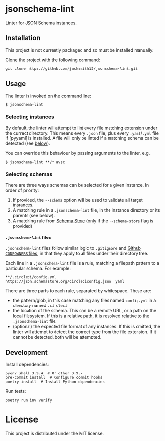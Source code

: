 # jsonschema-lint

Linter for JSON Schema instances.

## Installation

This project is not currently packaged and so must be installed manually.

Clone the project with the following command:
```
git clone https://github.com/jacksmith15/jsonschema-lint.git
```

## Usage

The linter is invoked on the command line:

```
$ jsonschema-lint
```

### Selecting instances

By default, the linter will attempt to lint every file matching extension under the currect directory. This means every `.json` file, plus every `.yaml`/`.yml` file if [pyyaml] is installed. A file will only be linted if a matching schema can be detected (see [below](#-selecting-schemas)).

You can override this behaviour by passing arguments to the linter, e.g.

```
$ jsonschema-lint **/*.avsc
```

### Selecting schemas

There are three ways schemas can be selected for a given instance. In order of priority:

1. If provided, the `--schema` option will be used to validate all target instances.
1. A matching rule in a `.jsonschema-lint` file, in the instance directory or its parents (see below).
1. A matching rule from [Schema Store](https://www.schemastore.org/json/) (only if the `--schema-store` flag is provided)


#### `.jsonschema-lint` files

`.jsonschema-lint` files follow similar logic to `.gitignore` and [Github `CODEOWNERS` files](https://docs.github.com/en/repositories/managing-your-repositorys-settings-and-features/customizing-your-repository/about-code-owners), in that they apply to all files under their directory tree.

Each line in a `.jsonschema-lint` file is a rule, matching a filepath pattern to a particular schema. For example:

```
**/.circleci/config.yml  https://json.schemastore.org/circleciconfig.json  yaml
```

There are three parts to each rule, separated by whitespace. These are:

- the pattern/glob, in this case matching any files named `config.yml` in a directory named `.circleci`
- the location of the schema. This can be a remote URL, or a path on the local filesystem. If this is a relative path, it is resolved relative to the `.jsonschema-lint` file.
- (optional) the expected file format of any instances. If this is omitted, the linter will attempt to detect the correct type from the file extension. If it cannot be detected, both will be attempted.


## Development

Install dependencies:

```shell
pyenv shell 3.9.4  # Or other 3.9.x
pre-commit install  # Configure commit hooks
poetry install  # Install Python dependencies
```

Run tests:

```shell
poetry run inv verify
```

# License

This project is distributed under the MIT license.

